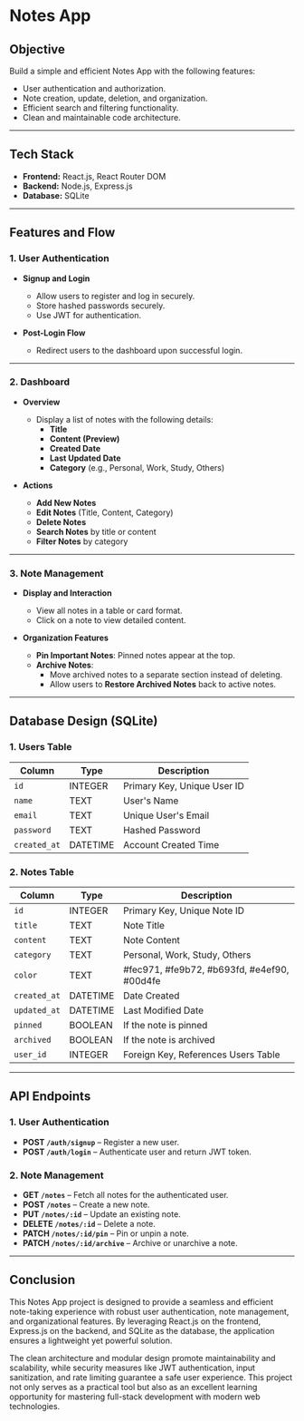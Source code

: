 # Notes App

## Objective

Build a simple and efficient Notes App with the following features:

- User authentication and authorization.
- Note creation, update, deletion, and organization.
- Efficient search and filtering functionality.
- Clean and maintainable code architecture.

---

## Tech Stack

- **Frontend:** React.js, React Router DOM
- **Backend:** Node.js, Express.js
- **Database:** SQLite

---

## Features and Flow

### 1. User Authentication

- **Signup and Login**

  - Allow users to register and log in securely.
  - Store hashed passwords securely.
  - Use JWT for authentication.

- **Post-Login Flow**
  - Redirect users to the dashboard upon successful login.

---

### 2. Dashboard

- **Overview**

  - Display a list of notes with the following details:
    - **Title**
    - **Content (Preview)**
    - **Created Date**
    - **Last Updated Date**
    - **Category** (e.g., Personal, Work, Study, Others)

- **Actions**
  - **Add New Notes**
  - **Edit Notes** (Title, Content, Category)
  - **Delete Notes**
  - **Search Notes** by title or content
  - **Filter Notes** by category

---

### 3. Note Management

- **Display and Interaction**

  - View all notes in a table or card format.
  - Click on a note to view detailed content.

- **Organization Features**
  - **Pin Important Notes**: Pinned notes appear at the top.
  - **Archive Notes**:
    - Move archived notes to a separate section instead of deleting.
    - Allow users to **Restore Archived Notes** back to active notes.

---

## Database Design (SQLite)

### 1. Users Table

| Column       | Type     | Description                 |
| ------------ | -------- | --------------------------- |
| `id`         | INTEGER  | Primary Key, Unique User ID |
| `name`       | TEXT     | User's Name                 |
| `email`      | TEXT     | Unique User's Email         |
| `password`   | TEXT     | Hashed Password             |
| `created_at` | DATETIME | Account Created Time        |

### 2. Notes Table

| Column       | Type     | Description                                 |
| ------------ | -------- | ------------------------------------------- |
| `id`         | INTEGER  | Primary Key, Unique Note ID                 |
| `title`      | TEXT     | Note Title                                  |
| `content`    | TEXT     | Note Content                                |
| `category`   | TEXT     | Personal, Work, Study, Others               |
| `color`      | TEXT     | #fec971, #fe9b72, #b693fd, #e4ef90, #00d4fe |
| `created_at` | DATETIME | Date Created                                |
| `updated_at` | DATETIME | Last Modified Date                          |
| `pinned`     | BOOLEAN  | If the note is pinned                       |
| `archived`   | BOOLEAN  | If the note is archived                     |
| `user_id`    | INTEGER  | Foreign Key, References Users Table         |

---

## API Endpoints

### 1. User Authentication

- **POST `/auth/signup`** – Register a new user.
- **POST `/auth/login`** – Authenticate user and return JWT token.

### 2. Note Management

- **GET `/notes`** – Fetch all notes for the authenticated user.
- **POST `/notes`** – Create a new note.
- **PUT `/notes/:id`** – Update an existing note.
- **DELETE `/notes/:id`** – Delete a note.
- **PATCH `/notes/:id/pin`** – Pin or unpin a note.
- **PATCH `/notes/:id/archive`** – Archive or unarchive a note.

---

## Conclusion

This Notes App project is designed to provide a seamless and efficient note-taking experience with robust user authentication, note management, and organizational features. By leveraging React.js on the frontend, Express.js on the backend, and SQLite as the database, the application ensures a lightweight yet powerful solution.

The clean architecture and modular design promote maintainability and scalability, while security measures like JWT authentication, input sanitization, and rate limiting guarantee a safe user experience. This project not only serves as a practical tool but also as an excellent learning opportunity for mastering full-stack development with modern web technologies.
